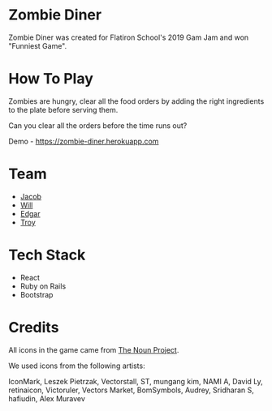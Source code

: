 # Zombie Diner

Zombie Diner was created for Flatiron School's 2019 Gam Jam and won "Funniest Game".

# How To Play
Zombies are hungry, clear all the food orders by adding the right ingredients to the plate before serving them.

Can you clear all the orders before the time runs out?

Demo - https://zombie-diner.herokuapp.com

# Team
- [Jacob](https://www.github.com/jacolam)
- [Will](https://www.github.com/willsinn)
- [Edgar](https://www.github.com/eddgr)
- [Troy](https://www.github.com/gamerman2001)

# Tech Stack
- React
- Ruby on Rails
- Bootstrap

# Credits
All icons in the game came from [The Noun Project](https://www.thenounproject.com).

We used icons from the following artists:

IconMark, Leszek Pietrzak, Vectorstall, ST, mungang kim, NAMI A, David Ly, retinaicon, Victoruler, Vectors Market, BomSymbols, Audrey, Sridharan S, hafiudin, Alex Muravev
